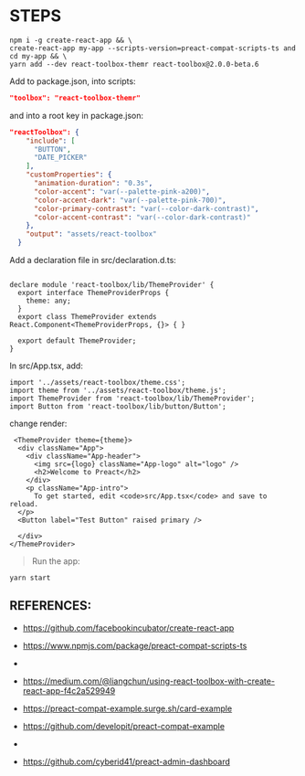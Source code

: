# STEPS


```
npm i -g create-react-app && \
create-react-app my-app --scripts-version=preact-compat-scripts-ts and cd my-app && \
yarn add --dev react-toolbox-themr react-toolbox@2.0.0-beta.6
```

Add to package.json, into scripts:

```json
"toolbox": "react-toolbox-themr"
```

and into a root key in package.json:

```json
"reactToolbox": {
    "include": [
      "BUTTON",
      "DATE_PICKER"
    ],
    "customProperties": {
      "animation-duration": "0.3s",
      "color-accent": "var(--palette-pink-a200)",
      "color-accent-dark": "var(--palette-pink-700)",
      "color-primary-contrast": "var(--color-dark-contrast)",
      "color-accent-contrast": "var(--color-dark-contrast)"
    },
    "output": "assets/react-toolbox"
  }
```

Add a declaration file in src/declaration.d.ts:

```

declare module 'react-toolbox/lib/ThemeProvider' {
  export interface ThemeProviderProps {
    theme: any;
  }
  export class ThemeProvider extends React.Component<ThemeProviderProps, {}> { }

  export default ThemeProvider;
}

```

In src/App.tsx, add:

```
import '../assets/react-toolbox/theme.css';
import theme from '../assets/react-toolbox/theme.js';
import ThemeProvider from 'react-toolbox/lib/ThemeProvider';
import Button from 'react-toolbox/lib/button/Button';
```

change render:

```
 <ThemeProvider theme={theme}>
  <div className="App">
    <div className="App-header">
      <img src={logo} className="App-logo" alt="logo" />
      <h2>Welcome to Preact</h2>
    </div>
    <p className="App-intro">
      To get started, edit <code>src/App.tsx</code> and save to reload.
  </p>
  <Button label="Test Button" raised primary />

  </div>
</ThemeProvider>
```

> Run the app:

```
yarn start
```

## REFERENCES:

* https://github.com/facebookincubator/create-react-app
* https://www.npmjs.com/package/preact-compat-scripts-ts
*
* https://medium.com/@liangchun/using-react-toolbox-with-create-react-app-f4c2a529949

* https://preact-compat-example.surge.sh/card-example
* https://github.com/developit/preact-compat-example
*
* https://github.com/cyberid41/preact-admin-dashboard
